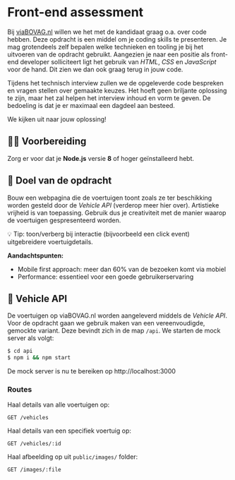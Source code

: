 # Front-end assessment

Bij [viaBOVAG.nl](https://www.viabovag.nl) willen we het met de kandidaat graag o.a. over code hebben. Deze opdracht is een middel om je coding skills te presenteren. Je mag grotendeels zelf bepalen welke technieken en tooling je bij het uitvoeren van de opdracht gebruikt. Aangezien je naar een positie als front-end developer solliciteert ligt het gebruik van _HTML_, _CSS_ en _JavaScript_ voor de hand. Dit zien we dan ook graag terug in jouw code.

Tijdens het technisch interview zullen we de opgeleverde code bespreken en vragen stellen over gemaakte keuzes. Het hoeft geen briljante oplossing te zijn, maar het zal helpen het interview inhoud en vorm te geven. De bedoeling is dat je er maximaal een dagdeel aan besteed.

We kijken uit naar jouw oplossing!

## 👨‍💻 Voorbereiding

Zorg er voor dat je **Node.js** versie **8** of hoger geïnstalleerd hebt.

## 🏁 Doel van de opdracht

Bouw een webpagina die de voertuigen toont zoals ze ter beschikking worden gesteld door de *Vehicle API* (verderop meer hier over). Artistieke vrijheid is van toepassing. Gebruik dus je creativiteit met de manier waarop de voertuigen gespresenteerd worden.

💡 Tip: toon/verberg bij interactie (bijvoorbeeld een click event) uitgebreidere voertuigdetails.

**Aandachtspunten:**

* Mobile first approach: meer dan 60% van de bezoeken komt via mobiel
* Performance: essentieel voor een goede gebruikerservaring

## 🚙 Vehicle API

De voertuigen op viaBOVAG.nl worden aangeleverd middels de *Vehicle API*. Voor de opdracht gaan we gebruik maken van een vereenvoudigde, gemockte variant. Deze bevindt zich in de map `/api`. We starten de mock server als volgt:

```bash
$ cd api
$ npm i && npm start
```

De mock server is nu te bereiken op http://localhost:3000

### Routes

Haal details van alle voertuigen op:

```
GET /vehicles
```

Haal details van een specifiek voertuig op:

```
GET /vehicles/:id
```

Haal afbeelding op uit `public/images/` folder:

```
GET /images/:file
```

